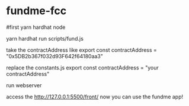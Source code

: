 # fundme-fcc

#first
yarn hardhat node

yarn hardhat run scripts/fund.js

take the contractAddress like
export const contractAddress = "0x5DB2b367f032d93F642f64180aa3"

replace the constants.js
export const contractAddress = "your contractAddress"

run webserver

access the http://127.0.0.1:5500/front/
now you can use the fundme app!
